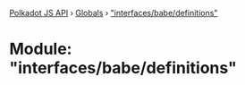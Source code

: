 [Polkadot JS API](../README.md) › [Globals](../globals.md) › ["interfaces/babe/definitions"](_interfaces_babe_definitions_.md)

# Module: "interfaces/babe/definitions"


